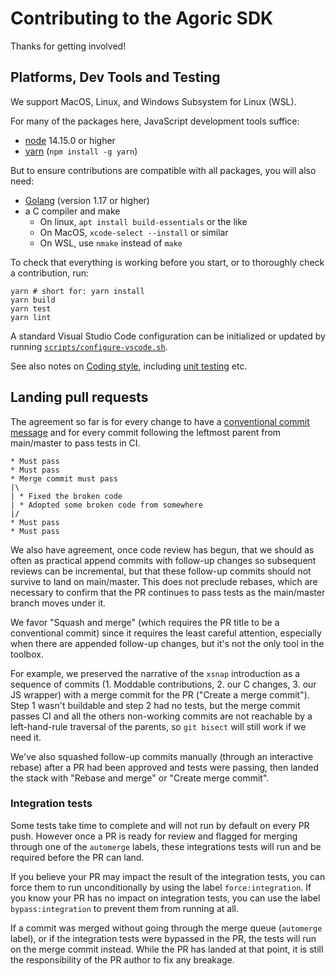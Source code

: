 # Contributing to the Agoric SDK

Thanks for getting involved!

## Platforms, Dev Tools and Testing

We support MacOS, Linux, and Windows Subsystem for Linux (WSL).

For many of the packages here, JavaScript development tools suffice:

 - [node](https://nodejs.org/) 14.15.0 or higher
 - [yarn](https://classic.yarnpkg.com/en/docs/install) (`npm install -g yarn`)

But to ensure contributions are compatible with all packages, you will
also need:

 - [Golang](https://golang.org/doc/install) (version 1.17 or higher)
 - a C compiler and make
   - On linux, `apt install build-essentials` or the like
   - On MacOS, `xcode-select --install` or similar
   - On WSL, use `nmake` instead of `make`

To check that everything is working before you start, or
to thoroughly check a contribution, run:

```
yarn # short for: yarn install
yarn build
yarn test
yarn lint
```

A standard Visual Studio Code configuration can be initialized or updated by
running [`scripts/configure-vscode.sh`](scripts/configure-vscode.sh).

See also notes on [Coding
style](https://github.com/Agoric/agoric-sdk/wiki/Coding-Style),
including [unit
testing](https://github.com/Agoric/agoric-sdk/wiki/agoric-sdk-unit-testing)
etc.

## Landing pull requests

The agreement so far is for every change to have a [conventional commit
message][CC] and for every commit following the leftmost parent from
main/master to pass tests in CI.

```
* Must pass
* Must pass
* Merge commit must pass
|\
| * Fixed the broken code
| * Adopted some broken code from somewhere
|/
* Must pass
* Must pass
```

We also have agreement, once code review has begun, that we should as often as
practical append commits with follow-up changes so subsequent reviews can be
incremental, but that these follow-up commits should not survive to land on
main/master.
This does not preclude rebases, which are necessary to confirm that the PR
continues to pass tests as the main/master branch moves under it.

We favor "Squash and merge" (which requires the PR title to be a conventional
commit) since it requires the least careful attention, especially when there
are appended follow-up changes, but it's not the only tool in the toolbox.

For example, we preserved the narrative of the `xsnap` introduction as a
sequence of commits (1. Moddable contributions, 2. our C changes, 3. our JS
wrapper) with a merge commit for the PR ("Create a merge commit"). Step 1
wasn't buildable and step 2 had no tests, but the merge commit passes CI and
all the others non-working commits are not reachable by a left-hand-rule
traversal of the parents, so `git bisect` will still work if we need it.

We've also squashed follow-up commits manually (through an interactive rebase)
after a PR had been approved and tests were passing, then landed the stack with
"Rebase and merge" or "Create merge commit".

[CC]: https://www.conventionalcommits.org/en/v1.0.0/

### Integration tests

Some tests take time to complete and will not run by default on every PR push.
However once a PR is ready for review and flagged for merging through one of
the `automerge` labels, these integrations tests will run and be required
before the PR can land.

If you believe your PR may impact the result of the integration tests, you can
force them to run unconditionally by using the label `force:integration`. If
you know your PR has no impact on integration tests, you can use the label
`bypass:integration` to prevent them from running at all.

If a commit was merged without going through the merge queue (`automerge`
label), or if the integration tests were bypassed in the PR, the tests will
run on the merge commit instead. While the PR has landed at that point, it is
still the responsibility of the PR author to fix any breakage.

